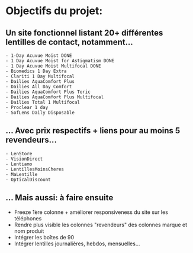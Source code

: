 # Objectifs du projet:

## Un site fonctionnel listant 20+ différentes lentilles de contact, notamment...
    - 1-Day Acuvue Moist DONE
    - 1 Day Acuvue Moist for Astigmatism DONE
    - 1 Day Acuvue Moist Multifocal DONE
    - Biomedics 1 Day Extra
    - Clariti 1 Day Multifocal
    - Dailies AquaComfort Plus
    - Dailies All Day Comfort
    - Dailies AquaComfort Plus Toric
    - Dailies AquaComfort Plus Multifocal
    - Dailies Total 1 Multifocal
    - Proclear 1 day
    - SofLens Daily Disposable


## ... Avec prix respectifs + liens pour au moins 5 revendeurs...
    - LenStore
    - VisionDirect
    - Lentiamo
    - LentillesMoinsCheres
    - MaLentille
    - OpticalDiscount


## ... Mais aussi: à faire ensuite
- Freeze 1ère colonne + améliorer responsiveness du site sur les téléphones
- Rendre plus visible les colonnes "revendeurs" des colonnes marque et nom produit
- Intégrer les boîtes de 90
- Intégrer lentilles journalières, hebdos, mensuelles...
